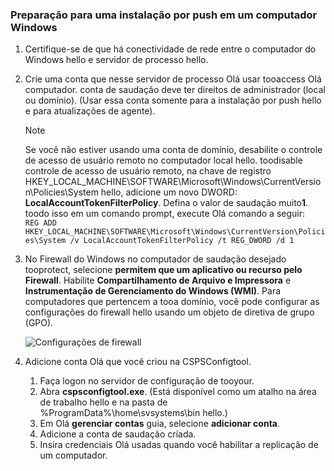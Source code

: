 ### <a name="prepare-for-a-push-installation-on-a-windows-computer"></a>Preparação para uma instalação por push em um computador Windows

1. Certifique-se de que há conectividade de rede entre o computador do Windows hello e servidor de processo hello.
2. Crie uma conta que nesse servidor de processo Olá usar tooaccess Olá computador. conta de saudação deve ter direitos de administrador (local ou domínio). (Usar essa conta somente para a instalação por push hello e para atualizações de agente).

   > [!NOTE]
   > Se você não estiver usando uma conta de domínio, desabilite o controle de acesso de usuário remoto no computador local hello. toodisable controle de acesso de usuário remoto, na chave de registro HKEY_LOCAL_MACHINE\SOFTWARE\Microsoft\Windows\CurrentVersion\Policies\System hello, adicione um novo DWORD: **LocalAccountTokenFilterPolicy**. Defina o valor de saudação muito**1**. toodo isso em um comando prompt, execute Olá comando a seguir:  
   `REG ADD HKEY_LOCAL_MACHINE\SOFTWARE\Microsoft\Windows\CurrentVersion\Policies\System /v LocalAccountTokenFilterPolicy /t REG_DWORD /d 1`
   >
   >
2. No Firewall do Windows no computador de saudação desejado tooprotect, selecione **permitem que um aplicativo ou recurso pelo Firewall**. Habilite **Compartilhamento de Arquivo e Impressora** e **Instrumentação de Gerenciamento do Windows (WMI)**. Para computadores que pertencem a tooa domínio, você pode configurar as configurações do firewall hello usando um objeto de diretiva de grupo (GPO).

   ![Configurações de firewall](./media/site-recovery-prepare-push-install-mob-svc-win/mobility1.png)

3. Adicione conta Olá que você criou na CSPSConfigtool.
    1.  Faça logon no servidor de configuração de tooyour.
    2.  Abra **cspsconfigtool.exe**. (Está disponível como um atalho na área de trabalho hello e na pasta de %ProgramData%\home\svsystems\bin hello.)
    3.  Em Olá **gerenciar contas** guia, selecione **adicionar conta**.
    4.  Adicione a conta de saudação criada.
    5.  Insira credenciais Olá usadas quando você habilitar a replicação de um computador.
